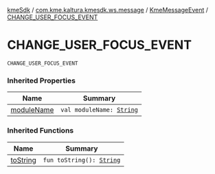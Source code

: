 [kmeSdk](../../index.md) / [com.kme.kaltura.kmesdk.ws.message](../index.md) / [KmeMessageEvent](index.md) / [CHANGE_USER_FOCUS_EVENT](./-c-h-a-n-g-e_-u-s-e-r_-f-o-c-u-s_-e-v-e-n-t.md)

# CHANGE_USER_FOCUS_EVENT

`CHANGE_USER_FOCUS_EVENT`

### Inherited Properties

| Name | Summary |
|---|---|
| [moduleName](module-name.md) | `val moduleName: `[`String`](https://kotlinlang.org/api/latest/jvm/stdlib/kotlin/-string/index.html) |

### Inherited Functions

| Name | Summary |
|---|---|
| [toString](to-string.md) | `fun toString(): `[`String`](https://kotlinlang.org/api/latest/jvm/stdlib/kotlin/-string/index.html) |

